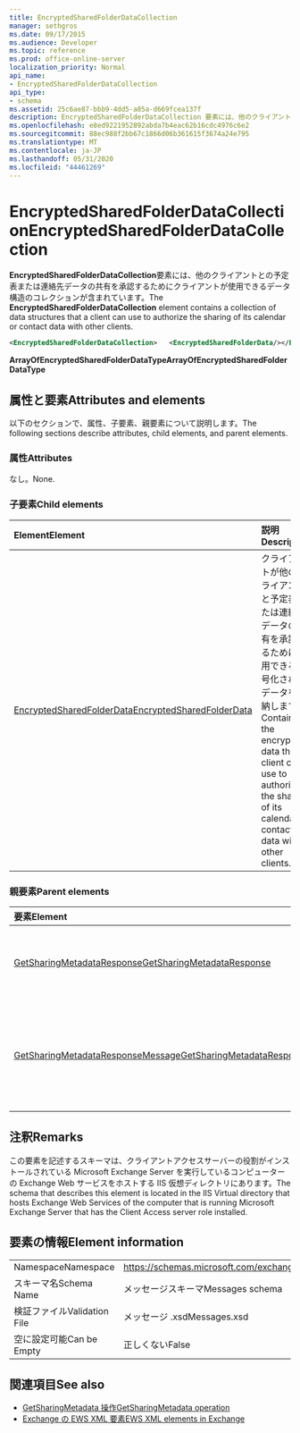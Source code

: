 ```yaml
---
title: EncryptedSharedFolderDataCollection
manager: sethgros
ms.date: 09/17/2015
ms.audience: Developer
ms.topic: reference
ms.prod: office-online-server
localization_priority: Normal
api_name:
- EncryptedSharedFolderDataCollection
api_type:
- schema
ms.assetid: 25c6ae87-bbb9-4dd5-a85a-d669fcea137f
description: EncryptedSharedFolderDataCollection 要素には、他のクライアントとの予定表または連絡先データの共有を承認するためにクライアントが使用できるデータ構造のコレクションが含まれています。
ms.openlocfilehash: e8ed9221952892abda7b4eac62b16cdc4976c6e2
ms.sourcegitcommit: 88ec988f2bb67c1866d06b361615f3674a24e795
ms.translationtype: MT
ms.contentlocale: ja-JP
ms.lasthandoff: 05/31/2020
ms.locfileid: "44461269"
---
```

# <a name="encryptedsharedfolderdatacollection"></a><span data-ttu-id="b0be8-103">EncryptedSharedFolderDataCollection</span><span class="sxs-lookup"><span data-stu-id="b0be8-103">EncryptedSharedFolderDataCollection</span></span>

<span data-ttu-id="b0be8-104">**EncryptedSharedFolderDataCollection**要素には、他のクライアントとの予定表または連絡先データの共有を承認するためにクライアントが使用できるデータ構造のコレクションが含まれています。</span><span class="sxs-lookup"><span data-stu-id="b0be8-104">The **EncryptedSharedFolderDataCollection** element contains a collection of data structures that a client can use to authorize the sharing of its calendar or contact data with other clients.</span></span> 
  
```xml
<EncryptedSharedFolderDataCollection>   <EncryptedSharedFolderData/></EncryptedSharedFolderDataCollection>
```

 <span data-ttu-id="b0be8-105">**ArrayOfEncryptedSharedFolderDataType**</span><span class="sxs-lookup"><span data-stu-id="b0be8-105">**ArrayOfEncryptedSharedFolderDataType**</span></span>
## <a name="attributes-and-elements"></a><span data-ttu-id="b0be8-106">属性と要素</span><span class="sxs-lookup"><span data-stu-id="b0be8-106">Attributes and elements</span></span>

<span data-ttu-id="b0be8-107">以下のセクションで、属性、子要素、親要素について説明します。</span><span class="sxs-lookup"><span data-stu-id="b0be8-107">The following sections describe attributes, child elements, and parent elements.</span></span>
  
### <a name="attributes"></a><span data-ttu-id="b0be8-108">属性</span><span class="sxs-lookup"><span data-stu-id="b0be8-108">Attributes</span></span>

<span data-ttu-id="b0be8-109">なし。</span><span class="sxs-lookup"><span data-stu-id="b0be8-109">None.</span></span>
  
### <a name="child-elements"></a><span data-ttu-id="b0be8-110">子要素</span><span class="sxs-lookup"><span data-stu-id="b0be8-110">Child elements</span></span>

|<span data-ttu-id="b0be8-111">**Element**</span><span class="sxs-lookup"><span data-stu-id="b0be8-111">**Element**</span></span>|<span data-ttu-id="b0be8-112">**説明**</span><span class="sxs-lookup"><span data-stu-id="b0be8-112">**Description**</span></span>|
|:-----|:-----|
|[<span data-ttu-id="b0be8-113">EncryptedSharedFolderData</span><span class="sxs-lookup"><span data-stu-id="b0be8-113">EncryptedSharedFolderData</span></span>](encryptedsharedfolderdata.md) <br/> |<span data-ttu-id="b0be8-114">クライアントが他のクライアントと予定表または連絡先データの共有を承認するために使用できる暗号化されたデータを格納します。</span><span class="sxs-lookup"><span data-stu-id="b0be8-114">Contains the encrypted data that a client can use to authorize the sharing of its calendar or contact data with other clients.</span></span>  <br/> |
   
### <a name="parent-elements"></a><span data-ttu-id="b0be8-115">親要素</span><span class="sxs-lookup"><span data-stu-id="b0be8-115">Parent elements</span></span>

|<span data-ttu-id="b0be8-116">**要素**</span><span class="sxs-lookup"><span data-stu-id="b0be8-116">**Element**</span></span>|<span data-ttu-id="b0be8-117">**説明**</span><span class="sxs-lookup"><span data-stu-id="b0be8-117">**Description**</span></span>|
|:-----|:-----|
|[<span data-ttu-id="b0be8-118">GetSharingMetadataResponse</span><span class="sxs-lookup"><span data-stu-id="b0be8-118">GetSharingMetadataResponse</span></span>](getsharingmetadataresponse.md) <br/> |<span data-ttu-id="b0be8-119">[Getsharingmetadata 操作](getsharingmetadata-operation.md)要求への応答を定義します。</span><span class="sxs-lookup"><span data-stu-id="b0be8-119">Defines a response to a [GetSharingMetadata operation](getsharingmetadata-operation.md) request.</span></span>  <br/> |
|[<span data-ttu-id="b0be8-120">GetSharingMetadataResponseMessage</span><span class="sxs-lookup"><span data-stu-id="b0be8-120">GetSharingMetadataResponseMessage</span></span>](getsharingmetadataresponsemessage.md) <br/> |<span data-ttu-id="b0be8-121">1つの[Getsharingmetadata 操作](getsharingmetadata-operation.md)要求の状態と結果を格納します。</span><span class="sxs-lookup"><span data-stu-id="b0be8-121">Contains the status and result of a single [GetSharingMetadata operation](getsharingmetadata-operation.md) request.</span></span>  <br/> |
   
## <a name="remarks"></a><span data-ttu-id="b0be8-122">注釈</span><span class="sxs-lookup"><span data-stu-id="b0be8-122">Remarks</span></span>

<span data-ttu-id="b0be8-123">この要素を記述するスキーマは、クライアントアクセスサーバーの役割がインストールされている Microsoft Exchange Server を実行しているコンピューターの Exchange Web サービスをホストする IIS 仮想ディレクトリにあります。</span><span class="sxs-lookup"><span data-stu-id="b0be8-123">The schema that describes this element is located in the IIS Virtual directory that hosts Exchange Web Services of the computer that is running Microsoft Exchange Server that has the Client Access server role installed.</span></span>
  
## <a name="element-information"></a><span data-ttu-id="b0be8-124">要素の情報</span><span class="sxs-lookup"><span data-stu-id="b0be8-124">Element information</span></span>

|||
|:-----|:-----|
|<span data-ttu-id="b0be8-125">Namespace</span><span class="sxs-lookup"><span data-stu-id="b0be8-125">Namespace</span></span>  <br/> |https://schemas.microsoft.com/exchange/services/2006/messages  <br/> |
|<span data-ttu-id="b0be8-126">スキーマ名</span><span class="sxs-lookup"><span data-stu-id="b0be8-126">Schema Name</span></span>  <br/> |<span data-ttu-id="b0be8-127">メッセージスキーマ</span><span class="sxs-lookup"><span data-stu-id="b0be8-127">Messages schema</span></span>  <br/> |
|<span data-ttu-id="b0be8-128">検証ファイル</span><span class="sxs-lookup"><span data-stu-id="b0be8-128">Validation File</span></span>  <br/> |<span data-ttu-id="b0be8-129">メッセージ .xsd</span><span class="sxs-lookup"><span data-stu-id="b0be8-129">Messages.xsd</span></span>  <br/> |
|<span data-ttu-id="b0be8-130">空に設定可能</span><span class="sxs-lookup"><span data-stu-id="b0be8-130">Can be Empty</span></span>  <br/> |<span data-ttu-id="b0be8-131">正しくない</span><span class="sxs-lookup"><span data-stu-id="b0be8-131">False</span></span>  <br/> |
   
## <a name="see-also"></a><span data-ttu-id="b0be8-132">関連項目</span><span class="sxs-lookup"><span data-stu-id="b0be8-132">See also</span></span>

- [<span data-ttu-id="b0be8-133">GetSharingMetadata 操作</span><span class="sxs-lookup"><span data-stu-id="b0be8-133">GetSharingMetadata operation</span></span>](getsharingmetadata-operation.md)
- [<span data-ttu-id="b0be8-134">Exchange の EWS XML 要素</span><span class="sxs-lookup"><span data-stu-id="b0be8-134">EWS XML elements in Exchange</span></span>](ews-xml-elements-in-exchange.md)

